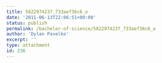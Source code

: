 ```yaml
---
title: 5822974237_733aef36c6_o
date: '2011-06-13T22:06:51+00:00'
status: publish
permalink: /bachelor-of-science/5822974237_733aef36c6_o
author: 'Dylan Pavelko'
excerpt: ''
type: attachment
id: 236
---
```

<!DOCTYPE html PUBLIC "-//W3C//DTD HTML 4.0 Transitional//EN" "http://www.w3.org/TR/REC-html40/loose.dtd">
<?xml encoding="UTF-8">
